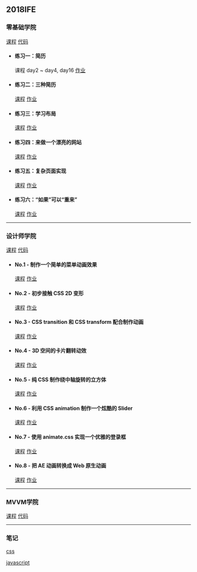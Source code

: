 ## 2018IFE

### 零基础学院

<a href="http://ife.baidu.com/college/detail/id/5" target="_blank">课程</a> [代码](https://github.com/xclazy/2018IFE/tree/master/basis)

* #### 练习一：简历

    课程 day2 ~ day4, day16 <a href="https://xclazy.github.io/2018IFE/basis/1/index.html" target="_blank">作业</a>


* #### 练习二：三种简历

    <a href="http://ife.baidu.com/course/detail/id/40" target="_blank">课程</a> <a href="https://xclazy.github.io/2018IFE/basis/2/resume.html" target="_blank">作业</a>

* #### 练习三：学习布局

    <a href="http://ife.baidu.com/course/detail/id/42" target="_blank">课程</a> <a href="https://xclazy.github.io/2018IFE/basis/3/index.html" target="_blank">作业</a>
    
* #### 练习四：来做一个漂亮的网站

    <a href="http://ife.baidu.com/course/detail/id/43" target="_blank">课程</a> <a href="https://xclazy.github.io/2018IFE/basis/4/index.html" target="_blank">作业</a>
    
* #### 练习五：复杂页面实现

    <a href="http://ife.baidu.com/course/detail/id/44" target="_blank">课程</a> <a href="https://xclazy.github.io/2018IFE/basis/5/index.html" target="_blank">作业</a>
    
* #### 练习六：“如果”可以“重来”

    <a href="http://ife.baidu.com/course/detail/id/46" target="_blank">课程</a> <a href="https://xclazy.github.io/2018IFE/basis/6/index.html" target="_blank">作业</a>
    
------------------------

### 设计师学院

<a href="http://ife.baidu.com/college/detail/id/8" target="_blank">课程</a> [代码](https://github.com/xclazy/2018IFE/tree/master/css)

* #### No.1 - 制作一个简单的菜单动画效果

    <a href="http://ife.baidu.com/course/detail/id/18" target="_blank">课程</a> <a href="https://xclazy.github.io/2018IFE/css/1-1/index.html" target="_blank">作业</a>

* #### No.2 - 初步接触 CSS 2D 变形

    <a href="http://ife.baidu.com/course/detail/id/29" target="_blank">课程</a> <a href="https://xclazy.github.io/2018IFE/css/2/index.html" target="_blank">作业</a>

* #### No.3 - CSS transition 和 CSS transform 配合制作动画

    <a href="http://ife.baidu.com/course/detail/id/30" target="_blank">课程</a> <a href="https://xclazy.github.io/2018IFE/css/3/index.html" target="_blank">作业</a>

* #### No.4 - 3D 空间的卡片翻转动效

    <a href="http://ife.baidu.com/course/detail/id/31" target="_blank">课程</a> <a href="https://xclazy.github.io/2018IFE/css/4/index.html" target="_blank">作业</a>

* #### No.5 - 纯 CSS 制作绕中轴旋转的立方体

    <a href="http://ife.baidu.com/course/detail/id/32" target="_blank">课程</a> <a href="https://xclazy.github.io/2018IFE/css/5/index.html" target="_blank">作业</a>

* #### No.6 - 利用 CSS animation 制作一个炫酷的 Slider

    <a href="http://ife.baidu.com/course/detail/id/33" target="_blank">课程</a> <a href="https://xclazy.github.io/2018IFE/css/6/index.html" target="_blank">作业</a>

* #### No.7 - 使用 animate.css 实现一个优雅的登录框

    <a href="http://ife.baidu.com/course/detail/id/34" target="_blank">课程</a> <a href="https://xclazy.github.io/2018IFE/css/7/" target="_blank">作业</a>
    
* #### No.8 - 把 AE 动画转换成 Web 原生动画

    <a href="http://ife.baidu.com/course/detail/id/35" target="_blank">课程</a> <a href="https://xclazy.github.io/2018IFE/css/8/" target="_blank">作业</a>
    
--------------------------

### MVVM学院

<a href="http://ife.baidu.com/college/detail/id/6" target="_blank">课程</a> [代码](https://github.com/xclazy/2018IFE/tree/master/mvvm)

--------------------------

### 笔记

<a href="https://github.com/xclazy/2018IFE/blob/master/note/css.md" target="_blank">css</a>
    
<a href="https://github.com/xclazy/2018IFE/blob/master/note/js.md" target="_blank">javascript</a>
    